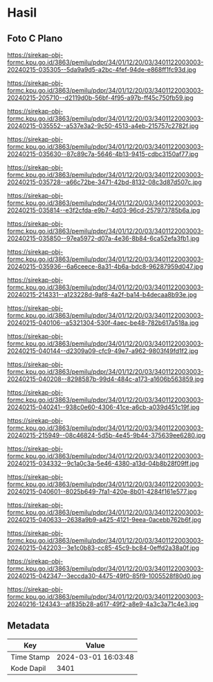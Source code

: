 # Hasil

## Foto C Plano

https://sirekap-obj-formc.kpu.go.id/3863/pemilu/pdpr/34/01/12/20/03/3401122003003-20240215-035305--5da9a9d5-a2bc-4fef-94de-e868ff1fc93d.jpg

https://sirekap-obj-formc.kpu.go.id/3863/pemilu/pdpr/34/01/12/20/03/3401122003003-20240215-205710--d2119d0b-56bf-4f95-a97b-ff45c750fb59.jpg

https://sirekap-obj-formc.kpu.go.id/3863/pemilu/pdpr/34/01/12/20/03/3401122003003-20240215-035552--a537e3a2-9c50-4513-a4eb-215757c2782f.jpg

https://sirekap-obj-formc.kpu.go.id/3863/pemilu/pdpr/34/01/12/20/03/3401122003003-20240215-035630--87c89c7a-5646-4b13-9415-cdbc3150af77.jpg

https://sirekap-obj-formc.kpu.go.id/3863/pemilu/pdpr/34/01/12/20/03/3401122003003-20240215-035728--a66c72be-3471-42bd-8132-08c3d87d507c.jpg

https://sirekap-obj-formc.kpu.go.id/3863/pemilu/pdpr/34/01/12/20/03/3401122003003-20240215-035814--e3f2cfda-e9b7-4d03-96cd-257973785b6a.jpg

https://sirekap-obj-formc.kpu.go.id/3863/pemilu/pdpr/34/01/12/20/03/3401122003003-20240215-035850--97ea5972-d07a-4e36-8b84-6ca52efa3fb1.jpg

https://sirekap-obj-formc.kpu.go.id/3863/pemilu/pdpr/34/01/12/20/03/3401122003003-20240215-035936--6a6ceece-8a31-4b6a-bdc8-96287959d047.jpg

https://sirekap-obj-formc.kpu.go.id/3863/pemilu/pdpr/34/01/12/20/03/3401122003003-20240215-214331--a123228d-9af8-4a2f-ba14-b4decaa8b93e.jpg

https://sirekap-obj-formc.kpu.go.id/3863/pemilu/pdpr/34/01/12/20/03/3401122003003-20240215-040106--a5321304-530f-4aec-be48-782b617a518a.jpg

https://sirekap-obj-formc.kpu.go.id/3863/pemilu/pdpr/34/01/12/20/03/3401122003003-20240215-040144--d2309a09-cfc9-49e7-a962-9803f49fd1f2.jpg

https://sirekap-obj-formc.kpu.go.id/3863/pemilu/pdpr/34/01/12/20/03/3401122003003-20240215-040208--8298587b-99d4-484c-a173-a1606b563859.jpg

https://sirekap-obj-formc.kpu.go.id/3863/pemilu/pdpr/34/01/12/20/03/3401122003003-20240215-040241--938c0e60-4306-41ce-a6cb-a039d451c19f.jpg

https://sirekap-obj-formc.kpu.go.id/3863/pemilu/pdpr/34/01/12/20/03/3401122003003-20240215-215949--08c46824-5d5b-4e45-9b44-375639ee6280.jpg

https://sirekap-obj-formc.kpu.go.id/3863/pemilu/pdpr/34/01/12/20/03/3401122003003-20240215-034332--9c1a0c3a-5e46-4380-a13d-04b8b28f09ff.jpg

https://sirekap-obj-formc.kpu.go.id/3863/pemilu/pdpr/34/01/12/20/03/3401122003003-20240215-040601--8025b649-7fa1-420e-8b01-4284f161e577.jpg

https://sirekap-obj-formc.kpu.go.id/3863/pemilu/pdpr/34/01/12/20/03/3401122003003-20240215-040633--2638a9b9-a425-4121-9eea-0acebb762b6f.jpg

https://sirekap-obj-formc.kpu.go.id/3863/pemilu/pdpr/34/01/12/20/03/3401122003003-20240215-042203--3e1c0b83-cc85-45c9-bc84-0effd2a38a0f.jpg

https://sirekap-obj-formc.kpu.go.id/3863/pemilu/pdpr/34/01/12/20/03/3401122003003-20240215-042347--3eccda30-4475-49f0-85f9-1005528f80d0.jpg

https://sirekap-obj-formc.kpu.go.id/3863/pemilu/pdpr/34/01/12/20/03/3401122003003-20240216-124343--af835b28-a617-49f2-a8e9-4a3c3a71c4e3.jpg


## Metadata

| Key        | Value               |
| ---------- | ------------------- |
| Time Stamp | 2024-03-01 16:03:48 |
| Kode Dapil | 3401                |



